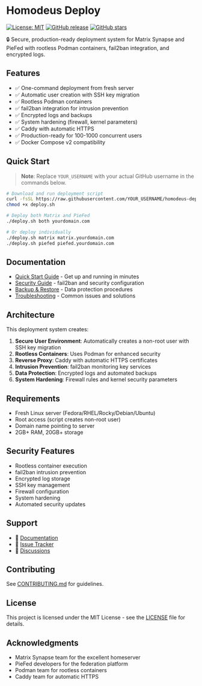 # Homodeus Deploy

[![License: MIT](https://img.shields.io/badge/License-MIT-yellow.svg)](https://opensource.org/licenses/MIT)
[![GitHub release](https://img.shields.io/github/v/release/YOUR_USERNAME/homodeus-deploy.svg)](https://github.com/YOUR_USERNAME/homodeus-deploy/releases)
[![GitHub stars](https://img.shields.io/github/stars/YOUR_USERNAME/homodeus-deploy.svg)](https://github.com/YOUR_USERNAME/homodeus-deploy/stargazers)

🔒 Secure, production-ready deployment system for Matrix Synapse and PieFed with rootless Podman containers, fail2ban integration, and encrypted logs.

## Features

- ✅ One-command deployment from fresh server
- ✅ Automatic user creation with SSH key migration
- ✅ Rootless Podman containers
- ✅ fail2ban integration for intrusion prevention
- ✅ Encrypted logs and backups
- ✅ System hardening (firewall, kernel parameters)
- ✅ Caddy with automatic HTTPS
- ✅ Production-ready for 100-1000 concurrent users
- ✅ Docker Compose v2 compatibility

## Quick Start

> **Note**: Replace `YOUR_USERNAME` with your actual GitHub username in the commands below.

```bash
# Download and run deployment script
curl -fsSL https://raw.githubusercontent.com/YOUR_USERNAME/homodeus-deploy/main/deploy.sh -o deploy.sh
chmod +x deploy.sh

# Deploy both Matrix and PieFed
./deploy.sh both yourdomain.com

# Or deploy individually
./deploy.sh matrix matrix.yourdomain.com
./deploy.sh piefed piefed.yourdomain.com
```

## Documentation

- [Quick Start Guide](docs/QUICKSTART.md) - Get up and running in minutes
- [Security Guide](docs/SECURITY.md) - fail2ban and security configuration
- [Backup & Restore](docs/BACKUP_RESTORE.md) - Data protection procedures
- [Troubleshooting](docs/TROUBLESHOOTING.md) - Common issues and solutions

## Architecture

This deployment system creates:

1. **Secure User Environment**: Automatically creates a non-root user with SSH key migration
2. **Rootless Containers**: Uses Podman for enhanced security
3. **Reverse Proxy**: Caddy with automatic HTTPS certificates
4. **Intrusion Prevention**: fail2ban monitoring key services
5. **Data Protection**: Encrypted logs and automated backups
6. **System Hardening**: Firewall rules and kernel security parameters

## Requirements

- Fresh Linux server (Fedora/RHEL/Rocky/Debian/Ubuntu)
- Root access (script creates non-root user)
- Domain name pointing to server
- 2GB+ RAM, 20GB+ storage

## Security Features

- Rootless container execution
- fail2ban intrusion prevention
- Encrypted log storage
- SSH key management
- Firewall configuration
- System hardening
- Automated security updates

## Support

- 📖 [Documentation](docs/)
- 🐛 [Issue Tracker](https://github.com/YOUR_USERNAME/homodeus-deploy/issues)
- 💬 [Discussions](https://github.com/YOUR_USERNAME/homodeus-deploy/discussions)

## Contributing

See [CONTRIBUTING.md](CONTRIBUTING.md) for guidelines.

## License

This project is licensed under the MIT License - see the [LICENSE](LICENSE) file for details.

## Acknowledgments

- Matrix Synapse team for the excellent homeserver
- PieFed developers for the federation platform
- Podman team for rootless containers
- Caddy team for automatic HTTPS